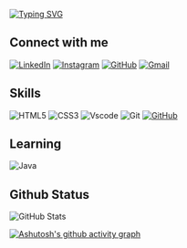 <a href="https://git.io/typing-svg"><img src="https://readme-typing-svg.demolab.com?font=Times&pause=1000&color=03A1FC&center=falso&vCenter=falso&multiline=true&repeat=verdadeiro&random=falso&width=435&height=60&lines=Hello!+My+name+is+Anthony+Felipe" alt="Typing SVG" /></a>
## Connect with me
[![LinkedIn](https://img.shields.io/badge/LinkedIn-0077B5?style=for-the-badge&logo=linkedin&logoColor=white)](https://www.linkedin.com/in/Santhony-felipe-dos-santos-b0b522232EUUSERNAME/)
[![Instagram](https://img.shields.io/badge/-Instagram-%23E4405F?style=for-the-badge&logo=instagram&logoColor=white)](https://www.instagram.com/anthonyfelipe__/)
[![GitHub](https://img.shields.io/badge/GitHub-100000?style=for-the-badge&logo=github&logoColor=white)](https://github.com/anthonyfelipe24)
[![Gmail](https://img.shields.io/badge/Gmail-333333?style=for-the-badge&logo=gmail&logoColor=red)](mailto:anthonyfelipe149@gmail.com)

## Skills
![HTML5](https://img.shields.io/badge/HTML5-E34F26?style=for-the-badge&logo=html5&logoColor=white)
![CSS3](https://img.shields.io/badge/CSS3-1572B6?style=for-the-badge&logo=css3&logoColor=white)
![Vscode](https://img.shields.io/badge/Vscode-007ACC?style=for-the-badge&logo=visual-studio-code&logoColor=white)
![Git](https://img.shields.io/badge/GIT-E44C30?style=for-the-badge&logo=git&logoColor=white)
[![GitHub](https://img.shields.io/badge/GitHub-100000?style=for-the-badge&logo=github&logoColor=white)](https://github.com/anthonyfelipe24)

## Learning
![Java](https://img.shields.io/badge/java-%23ED8B00.svg?style=for-the-badge&logo=openjdk&logoColor=white)
## Github Status
![GitHub Stats](https://github-readme-stats.vercel.app/api?username=Anthonyfelipe24&theme=transparent&bg_color=000&border_color=30A3DC&show_icons=true&icon_color=30A3DC&title_color=E94D5F&text_color=FFF)


[![Ashutosh's github activity graph](https://github-readme-activity-graph.vercel.app/graph?username=anthonyfelipe24&bg_color=000000&color=01a4da&line=ffffff&point=00ffff&area=true&hide_border=true)](https://github.com/ashutosh00710/github-readme-activity-graph)
